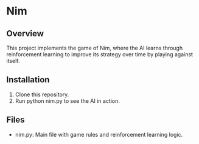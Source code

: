 # Nim

## Overview
This project implements the game of Nim, where the AI learns through reinforcement learning to improve its strategy over time by playing against itself.

## Installation
1. Clone this repository.
2. Run python nim.py to see the AI in action.

## Files
- nim.py: Main file with game rules and reinforcement learning logic.

